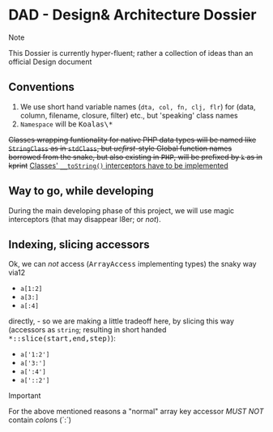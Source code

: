 # DAD - Design& Architecture Dossier
 > [!NOTE]  
 > This Dossier is currently hyper-fluent; rather a collection of ideas than an official Design document
 

## Conventions

1. We use short hand variable names (```dta, col, fn, clj, flr```) for (data, column, filename, closure, filter) etc., but 'speaking' class names 
2. ```Namespace``` will be <kbd>Koalas\\*</kbd>

 <del>Classes wrapping funtionality for native PHP data types will be named like <code>StringClass</code> as in <code>stdClass</code>, but <i>ucfirst</i>-style
Global function names borrowed from the snake, but also existing in <kbd>PHP</kbd>, will be prefixed by <code>k</code> as in kprint</del>
 <ins>Classes' `__toString()` interceptors have to be implemented</ins>

## Way to go, while developing 

During the main developing phase of this project, we will use magic interceptors (that may disappear l8er; or *not*).


## Indexing, slicing accessors

Ok, we can *not* access (<kbd>ArrayAccess</kbd> implementing types) the snaky way via12 
 - <code>a[1:2]</code>
 - <code>a[3:]</code>
 - <code>a[:4]</code>

 directly, - so we are making a little tradeoff here, by slicing this way (accessors as `string`; resulting in short handed <kbd>*::slice(start,end,step)</kbd>):

 - <code>a['1:2']</code>
 - <code>a['3:']</code>
 - <code>a[':4']</code>
 - <code>a['::2']</code>
 > [!IMPORTANT]  
 > For the above mentioned reasons a "normal" array key accessor *MUST NOT* contain <var>colon</var>s (´:´)